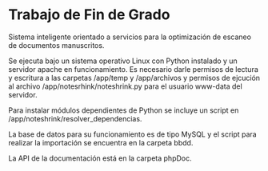# Trabajo de Fin de Grado

Sistema inteligente orientado a servicios para la optimización de escaneo de documentos manuscritos.

Se ejecuta bajo un sistema operativo Linux con Python instalado y un servidor apache en funcionamiento. Es necesario darle permisos de lectura y escritura a las carpetas /app/temp y /app/archivos y permisos de ejcución al archivo /app/notesrhink/noteshrink.py para el usuario www-data del servidor.

Para instalar módulos dependientes de Python se incluye un script en /app/noteshrink/resolver_dependencias.

La base de datos para su funcionamiento es de tipo MySQL y el script para realizar la importación se encuentra en la carpeta bbdd.

La API de la documentación está en la carpeta phpDoc.
